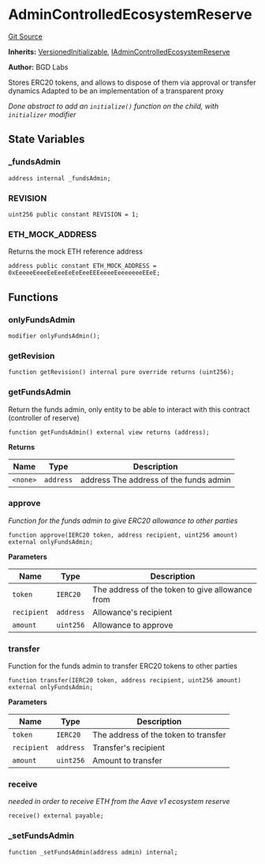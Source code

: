 # AdminControlledEcosystemReserve

[Git Source](https://github.com/Increment-Finance/peripheral-contracts/blob/cf0cdb73c3067e3512acceef3935e48ab8394c32/contracts/AdminControlledEcosystemReserve.sol)

**Inherits:**
[VersionedInitializable](/contracts/AdminControlledEcosystemReserve.sol/abstract.VersionedInitializable.md), [IAdminControlledEcosystemReserve](/contracts/interfaces/IAdminControlledEcosystemReserve.sol/interface.IAdminControlledEcosystemReserve.md)

**Author:**
BGD Labs

Stores ERC20 tokens, and allows to dispose of them via approval or transfer dynamics
Adapted to be an implementation of a transparent proxy

_Done abstract to add an `initialize()` function on the child, with `initializer` modifier_

## State Variables

### \_fundsAdmin

```solidity
address internal _fundsAdmin;
```

### REVISION

```solidity
uint256 public constant REVISION = 1;
```

### ETH_MOCK_ADDRESS

Returns the mock ETH reference address

```solidity
address public constant ETH_MOCK_ADDRESS = 0xEeeeeEeeeEeEeeEeEeEeeEEEeeeeEeeeeeeeEEeE;
```

## Functions

### onlyFundsAdmin

```solidity
modifier onlyFundsAdmin();
```

### getRevision

```solidity
function getRevision() internal pure override returns (uint256);
```

### getFundsAdmin

Return the funds admin, only entity to be able to interact with this contract (controller of reserve)

```solidity
function getFundsAdmin() external view returns (address);
```

**Returns**

| Name     | Type      | Description                            |
| -------- | --------- | -------------------------------------- |
| `<none>` | `address` | address The address of the funds admin |

### approve

_Function for the funds admin to give ERC20 allowance to other parties_

```solidity
function approve(IERC20 token, address recipient, uint256 amount) external onlyFundsAdmin;
```

**Parameters**

| Name        | Type      | Description                                     |
| ----------- | --------- | ----------------------------------------------- |
| `token`     | `IERC20`  | The address of the token to give allowance from |
| `recipient` | `address` | Allowance's recipient                           |
| `amount`    | `uint256` | Allowance to approve                            |

### transfer

Function for the funds admin to transfer ERC20 tokens to other parties

```solidity
function transfer(IERC20 token, address recipient, uint256 amount) external onlyFundsAdmin;
```

**Parameters**

| Name        | Type      | Description                          |
| ----------- | --------- | ------------------------------------ |
| `token`     | `IERC20`  | The address of the token to transfer |
| `recipient` | `address` | Transfer's recipient                 |
| `amount`    | `uint256` | Amount to transfer                   |

### receive

_needed in order to receive ETH from the Aave v1 ecosystem reserve_

```solidity
receive() external payable;
```

### \_setFundsAdmin

```solidity
function _setFundsAdmin(address admin) internal;
```
